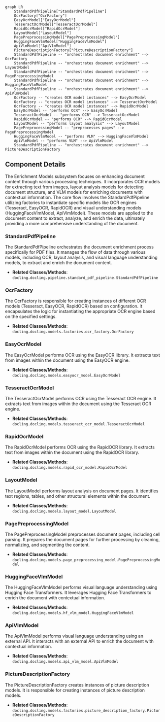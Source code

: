 ```mermaid
graph LR
    StandardPdfPipeline["StandardPdfPipeline"]
    OcrFactory["OcrFactory"]
    EasyOcrModel["EasyOcrModel"]
    TesseractOcrModel["TesseractOcrModel"]
    RapidOcrModel["RapidOcrModel"]
    LayoutModel["LayoutModel"]
    PagePreprocessingModel["PagePreprocessingModel"]
    HuggingFaceVlmModel["HuggingFaceVlmModel"]
    ApiVlmModel["ApiVlmModel"]
    PictureDescriptionFactory["PictureDescriptionFactory"]
    StandardPdfPipeline -- "orchestrates document enrichment" --> OcrFactory
    StandardPdfPipeline -- "orchestrates document enrichment" --> LayoutModel
    StandardPdfPipeline -- "orchestrates document enrichment" --> PagePreprocessingModel
    StandardPdfPipeline -- "orchestrates document enrichment" --> HuggingFaceVlmModel
    StandardPdfPipeline -- "orchestrates document enrichment" --> ApiVlmModel
    OcrFactory -- "creates OCR model instances" --> EasyOcrModel
    OcrFactory -- "creates OCR model instances" --> TesseractOcrModel
    OcrFactory -- "creates OCR model instances" --> RapidOcrModel
    EasyOcrModel -- "performs OCR" --> EasyOcrModel
    TesseractOcrModel -- "performs OCR" --> TesseractOcrModel
    RapidOcrModel -- "performs OCR" --> RapidOcrModel
    LayoutModel -- "performs layout analysis" --> LayoutModel
    PagePreprocessingModel -- "preprocesses pages" --> PagePreprocessingModel
    HuggingFaceVlmModel -- "performs VLM" --> HuggingFaceVlmModel
    ApiVlmModel -- "performs VLM" --> ApiVlmModel
    StandardPdfPipeline -- "orchestrates document enrichment" --> PictureDescriptionFactory
```

## Component Details

The Enrichment Models subsystem focuses on enhancing document content through various processing techniques. It incorporates OCR models for extracting text from images, layout analysis models for detecting document structure, and VLM models for enriching documents with contextual information. The core flow involves the StandardPdfPipeline utilizing factories to instantiate specific models like OCR engines (Tesseract, EasyOCR, RapidOCR) and visual understanding models (HuggingFaceVlmModel, ApiVlmModel). These models are applied to the document content to extract, analyze, and enrich the data, ultimately providing a more comprehensive understanding of the document.

### StandardPdfPipeline
The StandardPdfPipeline orchestrates the document enrichment process specifically for PDF files. It manages the flow of data through various models, including OCR, layout analysis, and visual language understanding models, to extract and enrich the document content.
- **Related Classes/Methods**: `docling.docling.pipeline.standard_pdf_pipeline.StandardPdfPipeline`

### OcrFactory
The OcrFactory is responsible for creating instances of different OCR models (Tesseract, EasyOCR, RapidOCR) based on configuration. It encapsulates the logic for instantiating the appropriate OCR engine based on the specified settings.
- **Related Classes/Methods**: `docling.docling.models.factories.ocr_factory.OcrFactory`

### EasyOcrModel
The EasyOcrModel performs OCR using the EasyOCR library. It extracts text from images within the document using the EasyOCR engine.
- **Related Classes/Methods**: `docling.docling.models.easyocr_model.EasyOcrModel`

### TesseractOcrModel
The TesseractOcrModel performs OCR using the Tesseract OCR engine. It extracts text from images within the document using the Tesseract OCR engine.
- **Related Classes/Methods**: `docling.docling.models.tesseract_ocr_model.TesseractOcrModel`

### RapidOcrModel
The RapidOcrModel performs OCR using the RapidOCR library. It extracts text from images within the document using the RapidOCR library.
- **Related Classes/Methods**: `docling.docling.models.rapid_ocr_model.RapidOcrModel`

### LayoutModel
The LayoutModel performs layout analysis on document pages. It identifies text regions, tables, and other structural elements within the document.
- **Related Classes/Methods**: `docling.docling.models.layout_model.LayoutModel`

### PagePreprocessingModel
The PagePreprocessingModel preprocesses document pages, including cell parsing. It prepares the document pages for further processing by cleaning, normalizing, and segmenting the content.
- **Related Classes/Methods**: `docling.docling.models.page_preprocessing_model.PagePreprocessingModel`

### HuggingFaceVlmModel
The HuggingFaceVlmModel performs visual language understanding using Hugging Face Transformers. It leverages Hugging Face Transformers to enrich the document with contextual information.
- **Related Classes/Methods**: `docling.docling.models.hf_vlm_model.HuggingFaceVlmModel`

### ApiVlmModel
The ApiVlmModel performs visual language understanding using an external API. It interacts with an external API to enrich the document with contextual information.
- **Related Classes/Methods**: `docling.docling.models.api_vlm_model.ApiVlmModel`

### PictureDescriptionFactory
The PictureDescriptionFactory creates instances of picture description models. It is responsible for creating instances of picture description models.
- **Related Classes/Methods**: `docling.docling.models.factories.picture_description_factory.PictureDescriptionFactory`
